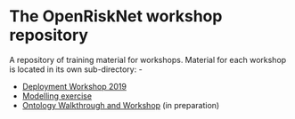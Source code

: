 # The OpenRiskNet workshop repository
A repository of training material for workshops. Material for each
workshop is located in its own sub-directory: -

-   [Deployment Workshop 2019](wp2-deployment-workshop-2019/README.md)
-   [Modelling exercise](ModelRX/README.md)
-   [Ontology Walkthrough and Workshop](OntologyWorkshop/README.md) (in preparation)

